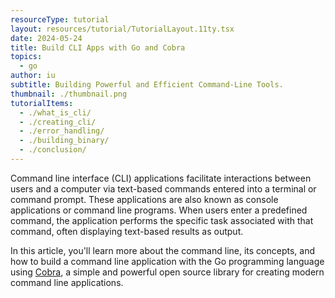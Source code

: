 ```yaml
---
resourceType: tutorial
layout: resources/tutorial/TutorialLayout.11ty.tsx
date: 2024-05-24
title: Build CLI Apps with Go and Cobra
topics:
  - go
author: iu
subtitle: Building Powerful and Efficient Command-Line Tools.
thumbnail: ./thumbnail.png
tutorialItems:
  - ./what_is_cli/
  - ./creating_cli/
  - ./error_handling/
  - ./building_binary/
  - ./conclusion/
---
```


Command line interface (CLI) applications facilitate interactions between users and a computer via text-based commands entered into a terminal or command prompt. These applications are also known as console applications or command line programs. When users enter a predefined command, the application performs the specific task associated with that command, often displaying text-based results as output.

In this article, you'll learn more about the command line, its concepts, and how to build a command line application with the Go programming language using [Cobra](https://github.com/spf13/cobra), a simple and powerful open source library for creating modern command line applications.
